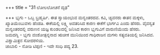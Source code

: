 +++
title = "31 ಲೋಲಲೋಚನೆ ದೃಢ"

+++
ಭೃಗು - ಒಬ್ಬ ಬ್ರಹ್ಮರ್ಷಿ. ಈತ ಸ್ವಾಯಂಭುವ ಮನ್ವಂತರದವ. ಕವಿ, ಚ್ಯವನರು ಈತನ ಮಕ್ಕಳು, ಖ್ಯಾತಿಯೆಂಬುವಳು ಹೆಂಡತಿ. ಈಕೆಯಲ್ಲಿ ಲಕ್ಷ್ಮಿ ಅವತರಿಸಿದ ಕಾರಣ ಈಕೆಗೆ ಭಾರ್ಗವಿ ಎಂದು ಹೆಸರು. ವೈವಸ್ವತ ಮನ್ವಂತರದಲ್ಲಿ ವರುಣನ ಯಜ್ಞ ಕುಂಡಲದಲ್ಲಿ  ಜನಿಸಿದ ಕಾರಣ ಭೃಗುವಿಗೆ ವಾರುಣಿಯೆಂದು ಹೆಸರು.  
ಜಮದಗ್ನಿ - ಭೃಗು ವಂಶೋತ್ಪನ್ನನಾದ ಋಚೀಕ ಮುನಿಯಿಂದ ಗಾಧಿರಾಜನ ಮಗಳು ಸತ್ಯವತಿಯಲ್ಲಿ ಜನಿಸಿದವ. ವಿಶ್ವಾಮಿತ್ರನ ಸೋದರಳಿಯ.  
ಜಾಬಾಲಿ - ನೋಡಿ ಟಿಪ್ಪಣಿ - ಇದೇ ಸಂಧಿ ಪದ್ಯ 23.